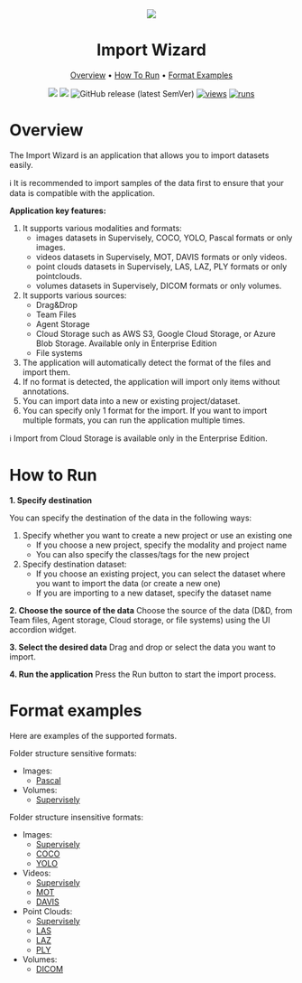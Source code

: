<div align="center" markdown>
<img src="https://github.com/supervisely-ecosystem/main-import/releases/download/v1.0.0/poster.png"/>

# Import Wizard

<p align="center">
  <a href="#Overview">Overview</a> •
  <a href="#How-To-Run">How To Run</a> •
  <a href="#Format-Examples">Format Examples</a>
</p>

[![](https://img.shields.io/badge/supervisely-ecosystem-brightgreen)](https://ecosystem.supervise.ly/apps/supervisely-ecosystem/main-import)
[![](https://img.shields.io/badge/slack-chat-green.svg?logo=slack)](https://supervise.ly/slack)
![GitHub release (latest SemVer)](https://img.shields.io/github/v/release/supervisely-ecosystem/main-import)
[![views](https://app.supervise.ly/img/badges/views/supervisely-ecosystem/main-import.png)](https://supervise.ly)
[![runs](https://app.supervise.ly/img/badges/runs/supervisely-ecosystem/main-import.png)](https://supervise.ly)

</div>

# Overview

The Import Wizard is an application that allows you to import datasets easily.

ℹ It is recommended to import samples of the data first to ensure that your data is compatible with the application.

**Application key features:**

1.  It supports various modalities and formats:
    - images datasets in Supervisely, COCO, YOLO, Pascal formats or only images.
    - videos datasets in Supervisely, MOT, DAVIS formats or only videos.
    - point clouds datasets in Supervisely, LAS, LAZ, PLY formats or only pointclouds.
    - volumes datasets in Supervisely, DICOM formats or only volumes.
2.  It supports various sources:
    - Drag&Drop
    - Team Files
    - Agent Storage
    - Cloud Storage such as AWS S3, Google Cloud Storage, or Azure Blob Storage. Available only in Enterprise Edition
    - File systems
3.  The application will automatically detect the format of the files and import them.
4.  If no format is detected, the application will import only items without annotations.
5.  You can import data into a new or existing project/dataset.
6.  You can specify only 1 format for the import. If you want to import multiple formats, you can run the application multiple times.

ℹ Import from Cloud Storage is available only in the Enterprise Edition.

# How to Run

**1. Specify destination**

You can specify the destination of the data in the following ways:

1.  Specify whether you want to create a new project or use an existing one
    - If you choose a new project, specify the modality and project name
    - You can also specify the classes/tags for the new project
2.  Specify destination dataset:
    - If you choose an existing project, you can select the dataset where you want to import the data (or create a new one)
    - If you are importing to a new dataset, specify the dataset name

**2. Choose the source of the data**
Choose the source of the data (D&D, from Team files, Agent storage, Cloud storage, or file systems) using the UI accordion widget.

**3. Select the desired data**
Drag and drop or select the data you want to import.

**4. Run the application**
Press the Run button to start the import process.

# Format examples

Here are examples of the supported formats.

Folder structure sensitive formats:

- Images:
  - [Pascal](http://host.robots.ox.ac.uk/pascal/VOC/voc2012/htmldoc/index.html)
- Volumes:
  - [Supervisely](https://docs.supervise.ly/data-organization/00_ann_format_navi)

Folder structure insensitive formats:

- Images:
  - [Supervisely](https://docs.supervise.ly/data-organization/00_ann_format_navi)
  - [COCO](https://cocodataset.org/#format-data)
  - [YOLO]()
- Videos:
  - [Supervisely](https://docs.supervise.ly/data-organization/00_ann_format_navi)
  - [MOT](https://motchallenge.net/instructions/)
  - [DAVIS](https://davischallenge.org/davis2017/code.html)
- Point Clouds:
  - [Supervisely](https://docs.supervise.ly/data-organization/00_ann_format_navi)
  - [LAS](https://www.asprs.org/wp-content/uploads/2010/12/LAS_1_4_r13.pdf)
  - [LAZ](https://www.asprs.org/wp-content/uploads/2010/12/LAS_1_4_r13.pdf)
  - [PLY](http://paulbourke.net/dataformats/ply/)
- Volumes:
  - [DICOM](https://www.dicomstandard.org/current/)

